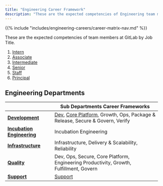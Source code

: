 ```yaml
---
title: "Engineering Career Framework"
description: "These are the expected competencies of Engineering team members at GitLab by Job Title."
---
```


{{% include "includes/engineering-careers/career-matrix-nav.md" %}}

These are the expected competencies of team members at GitLab by Job Title.

1. [Intern](/handbook/engineering/career-development/matrix/intern/)
1. [Associate](/handbook/engineering/career-development/matrix/associate/)
1. [Intermediate](/handbook/engineering/career-development/matrix/intermediate/)
1. [Senior](/handbook/engineering/career-development/matrix/senior/)
1. [Staff](/handbook/engineering/career-development/matrix/staff/)
1. [Principal](/handbook/engineering/career-development/matrix/principal/)


## Engineering Departments


|   | Sub Departments Career Frameworks                                                                                                                                                                                                              |
| ---- |------------------------------------------------------------------------------------------------------------------------------------------------------------------------------------------------------------------------------------------------|
| **[Development](/handbook/engineering/career-development/matrix/development/)** | [Dev](/handbook/engineering/career-development/matrix/development/dev/), [Core Platform](/handbook/engineering/career-development/matrix/infrastructure/core-platform/), Growth, Ops, Package & Release, Secure & Govern, Verify |
| **[Incubation Engineering](/handbook/engineering/career-development/matrix/development/incubation/)** | Incubation Engineering |
| **[Infrastructure](/handbook/engineering/career-development/matrix/infrastructure/)** | Infrastructure, Delivery & Scalability, Reliability                                                                                                                                                                                            |
| **[Quality](/handbook/engineering/career-development/matrix/quality/)** | Dev, Ops, Secure, Core Platform, Engineering Productivity, Growth, Fulfillment, Govern                                                                                                                                                            |
| **[Support](/handbook/engineering/career-development/matrix/support/)** | [Support](/handbook/engineering/career-development/matrix/support/)                                                                                                                                                                |                                                                                                                                                                                     |

